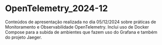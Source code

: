 # OpenTelemetry_2024-12
Conteúdos de apresentação realizada no dia 05/12/2024 sobre práticas de Monitoramento e Observabilidade OpenTelemetry. Inclui uso de Docker Compose para a subida de ambientes que fazem uso do Grafana e também do projeto Jaeger.